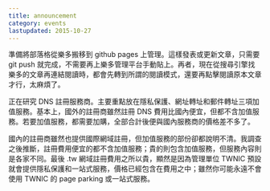 ```yaml
---
title: announcement
category: events
lastupdated: 2015-10-27
---
```


準備將部落格從樂多搬移到 github pages 上管理。這樣發表或更新文章，只需要 git push 就完成，不需要再上樂多管理平台手動貼上。再者，現在從搜尋引擎找樂多的文章再連結閱讀時，都會先轉到所謂的閱讀模式，還要再點擊閱讀原本文章才行，太麻煩了。

正在研究 DNS 註冊服務商。主要重點放在隱私保護、網址轉址和郵件轉址三項加值服務。基本上，國外的註冊商雖然註冊 DNS 費用比國內便宜，但都不含加值服務。若要加值服務，都需要加購，全部合計後便與國內服務商的價格差不多了。

國內的註冊商雖然也提供國際網域註冊，但加值服務的部份卻都說明不清。我調查之後推斷，註冊費用便宜的都不含加值服務；貴的則包含加值服務，但服務內容則是各家不同。最後 .tw 網域註冊費用之所以貴，顯然是因為管理單位 TWNIC 預設就會提供隱私保護和一站式服務，價格已經包含在費用之中；雖然你可能永遠不會使用 TWNIC 的 page parking 或一站式服務。
